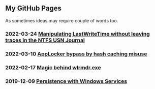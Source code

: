## My GitHub Pages

As sometimes ideas may require couple of words too.

### 2022-03-24 [Manipulating LastWriteTime without leaving traces in the NTFS USN Journal](https://gtworek.github.io/PSBits/lastwritetime.html)

### 2022-03-10 [AppLocker bypass by hash caching misuse](https://gtworek.github.io/PSBits/applockercachebypass.html)

### 2022-02-17 [Magic behind wlrmdr.exe](https://gtworek.github.io/PSBits/wlrmdr.html)

### 2019-12-09 [Persistence with Windows Services](https://gtworek.github.io/PSBits/services.html)
